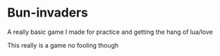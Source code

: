 # Bun-invaders
A really basic game I made for practice and getting the hang of lua/love

This really is a game no fooling though
